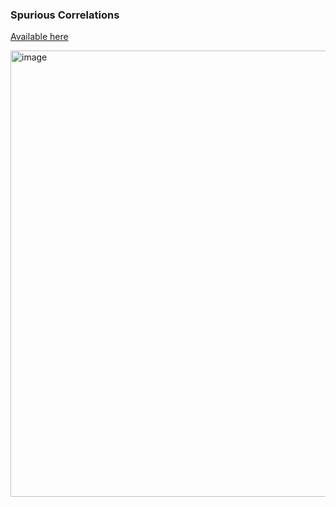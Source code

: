 ### Spurious Correlations
<a href = 'http://tylervigen.com/spurious-correlations'> Available here </a>

<img width="714" alt="image" src="https://user-images.githubusercontent.com/45129483/206535270-32046ef1-cda9-4943-b5ff-357637bf135f.png">
